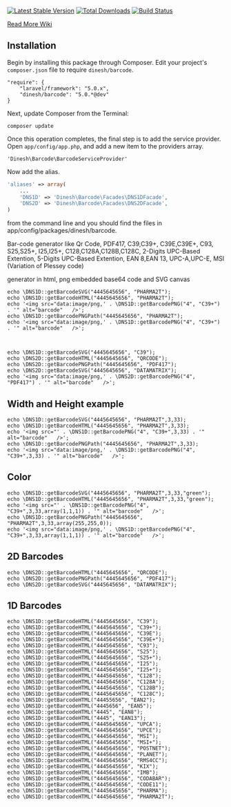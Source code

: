 [![Latest Stable Version](https://poser.pugx.org/dinesh/barcode/v/stable.png)](https://packagist.org/packages/dinesh/barcode)
[![Total Downloads](https://poser.pugx.org/dinesh/barcode/downloads.png)](https://packagist.org/packages/dinesh/barcode)
[![Build Status](https://travis-ci.org/dineshrabara/barcode.png?branch=master)](https://travis-ci.org/dineshrabara/barcode)

[Read More Wiki](https://github.com/dineshrabara/barcode/wiki)

## Installation

Begin by installing this package through Composer. Edit your project's `composer.json` file to require `dinesh/barcode`.

    "require": {
		"laravel/framework": "5.0.x",
		"dinesh/barcode": "5.0.*@dev"
	}

Next, update Composer from the Terminal:

    composer update

Once this operation completes, the final step is to add the service provider. Open `app/config/app.php`, and add a new item to the providers array.

    'Dinesh\Barcode\BarcodeServiceProvider'

Now add the alias.
```php
'aliases' => array(
    ...
	'DNS1D' => 'Dinesh\Barcode\Facades\DNS1DFacade',
    'DNS2D' => 'Dinesh\Barcode\Facades\DNS2DFacade',
)
```

from the command line and you should find the files in app/config/packages/dinesh/barcode.


Bar-code generator like
Qr Code,
PDF417,
C39,C39+,
C39E,C39E+,
C93,
S25,S25+,
I25,I25+,
C128,C128A,C128B,C128C,
2-Digits UPC-Based Extention,
5-Digits UPC-Based Extention,
EAN 8,EAN 13,
UPC-A,UPC-E,
MSI (Variation of Plessey code)

generator in html, png embedded base64 code and SVG canvas


    echo \DNS1D::getBarcodeSVG("4445645656", "PHARMA2T");
    echo \DNS1D::getBarcodeHTML("4445645656", "PHARMA2T");
    echo '<img src="data:image/png,' . \DNS1D::getBarcodePNG("4", "C39+") . '" alt="barcode"   />';
    echo \DNS1D::getBarcodePNGPath("4445645656", "PHARMA2T");
    echo '<img src="data:image/png,' . \DNS1D::getBarcodePNG("4", "C39+") . '" alt="barcode"   />';



    echo \DNS1D::getBarcodeSVG("4445645656", "C39");
    echo \DNS2D::getBarcodeHTML("4445645656", "QRCODE");
    echo \DNS2D::getBarcodePNGPath("4445645656", "PDF417");
    echo \DNS2D::getBarcodeSVG("4445645656", "DATAMATRIX");
    echo '<img src="data:image/png,' . \DNS2D::getBarcodePNG("4", "PDF417") . '" alt="barcode"   />';


## Width and Height example

    echo \DNS1D::getBarcodeSVG("4445645656", "PHARMA2T",3,33);
    echo \DNS1D::getBarcodeHTML("4445645656", "PHARMA2T",3,33);
    echo '<img src="' . \DNS1D::getBarcodePNG("4", "C39+",3,33) . '" alt="barcode"   />';
    echo \DNS1D::getBarcodePNGPath("4445645656", "PHARMA2T",3,33);
    echo '<img src="data:image/png,' . \DNS1D::getBarcodePNG("4", "C39+",3,33) . '" alt="barcode"   />';


## Color


    echo \DNS1D::getBarcodeSVG("4445645656", "PHARMA2T",3,33,"green");
    echo \DNS1D::getBarcodeHTML("4445645656", "PHARMA2T",3,33,"green");
    echo '<img src="' . \DNS1D::getBarcodePNG("4", "C39+",3,33,array(1,1,1)) . '" alt="barcode"   />';
    echo \DNS1D::getBarcodePNGPath("4445645656", "PHARMA2T",3,33,array(255,255,0));
    echo '<img src="data:image/png,' . \DNS1D::getBarcodePNG("4", "C39+",3,33,array(1,1,1)) . '" alt="barcode"   />';


## 2D Barcodes

    echo \DNS2D::getBarcodeHTML("4445645656", "QRCODE");
    echo \DNS2D::getBarcodePNGPath("4445645656", "PDF417");
    echo \DNS2D::getBarcodeSVG("4445645656", "DATAMATRIX");

## 1D Barcodes

    echo \DNS1D::getBarcodeHTML("4445645656", "C39");
    echo \DNS1D::getBarcodeHTML("4445645656", "C39+");
    echo \DNS1D::getBarcodeHTML("4445645656", "C39E");
    echo \DNS1D::getBarcodeHTML("4445645656", "C39E+");
    echo \DNS1D::getBarcodeHTML("4445645656", "C93");
    echo \DNS1D::getBarcodeHTML("4445645656", "S25");
    echo \DNS1D::getBarcodeHTML("4445645656", "S25+");
    echo \DNS1D::getBarcodeHTML("4445645656", "I25");
    echo \DNS1D::getBarcodeHTML("4445645656", "I25+");
    echo \DNS1D::getBarcodeHTML("4445645656", "C128");
    echo \DNS1D::getBarcodeHTML("4445645656", "C128A");
    echo \DNS1D::getBarcodeHTML("4445645656", "C128B");
    echo \DNS1D::getBarcodeHTML("4445645656", "C128C");
    echo \DNS1D::getBarcodeHTML("44455656", "EAN2");
    echo \DNS1D::getBarcodeHTML("4445656", "EAN5");
    echo \DNS1D::getBarcodeHTML("4445", "EAN8");
    echo \DNS1D::getBarcodeHTML("4445", "EAN13");
    echo \DNS1D::getBarcodeHTML("4445645656", "UPCA");
    echo \DNS1D::getBarcodeHTML("4445645656", "UPCE");
    echo \DNS1D::getBarcodeHTML("4445645656", "MSI");
    echo \DNS1D::getBarcodeHTML("4445645656", "MSI+");
    echo \DNS1D::getBarcodeHTML("4445645656", "POSTNET");
    echo \DNS1D::getBarcodeHTML("4445645656", "PLANET");
    echo \DNS1D::getBarcodeHTML("4445645656", "RMS4CC");
    echo \DNS1D::getBarcodeHTML("4445645656", "KIX");
    echo \DNS1D::getBarcodeHTML("4445645656", "IMB");
    echo \DNS1D::getBarcodeHTML("4445645656", "CODABAR");
    echo \DNS1D::getBarcodeHTML("4445645656", "CODE11");
    echo \DNS1D::getBarcodeHTML("4445645656", "PHARMA");
    echo \DNS1D::getBarcodeHTML("4445645656", "PHARMA2T");
